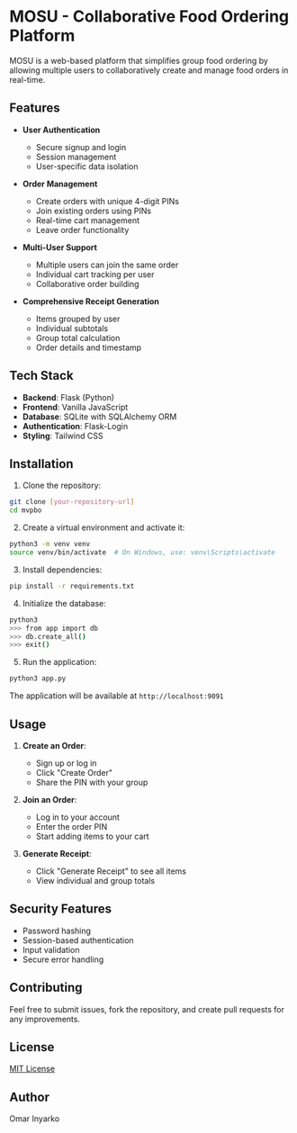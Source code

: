 # MOSU - Collaborative Food Ordering Platform

MOSU is a web-based platform that simplifies group food ordering by allowing multiple users to collaboratively create and manage food orders in real-time.

## Features

- **User Authentication**
  - Secure signup and login
  - Session management
  - User-specific data isolation

- **Order Management**
  - Create orders with unique 4-digit PINs
  - Join existing orders using PINs
  - Real-time cart management
  - Leave order functionality

- **Multi-User Support**
  - Multiple users can join the same order
  - Individual cart tracking per user
  - Collaborative order building

- **Comprehensive Receipt Generation**
  - Items grouped by user
  - Individual subtotals
  - Group total calculation
  - Order details and timestamp

## Tech Stack

- **Backend**: Flask (Python)
- **Frontend**: Vanilla JavaScript
- **Database**: SQLite with SQLAlchemy ORM
- **Authentication**: Flask-Login
- **Styling**: Tailwind CSS

## Installation

1. Clone the repository:
```bash
git clone [your-repository-url]
cd mvpbo
```

2. Create a virtual environment and activate it:
```bash
python3 -m venv venv
source venv/bin/activate  # On Windows, use: venv\Scripts\activate
```

3. Install dependencies:
```bash
pip install -r requirements.txt
```

4. Initialize the database:
```bash
python3
>>> from app import db
>>> db.create_all()
>>> exit()
```

5. Run the application:
```bash
python3 app.py
```

The application will be available at `http://localhost:9091`

## Usage

1. **Create an Order**:
   - Sign up or log in
   - Click "Create Order"
   - Share the PIN with your group

2. **Join an Order**:
   - Log in to your account
   - Enter the order PIN
   - Start adding items to your cart

3. **Generate Receipt**:
   - Click "Generate Receipt" to see all items
   - View individual and group totals

## Security Features

- Password hashing
- Session-based authentication
- Input validation
- Secure error handling

## Contributing

Feel free to submit issues, fork the repository, and create pull requests for any improvements.

## License

[MIT License](LICENSE)

## Author

Omar Inyarko
